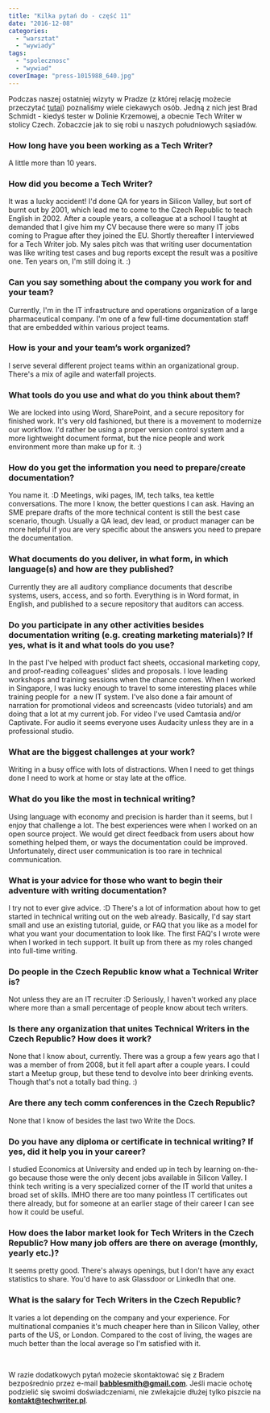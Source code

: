 ```yaml
---
title: "Kilka pytań do - część 11"
date: "2016-12-08"
categories: 
  - "warsztat"
  - "wywiady"
tags: 
  - "spolecznosc"
  - "wywiad"
coverImage: "press-1015988_640.jpg"
---
```


Podczas naszej ostatniej wizyty w Pradze (z której relację możecie przeczytać [tutaj](http://techwriter.pl/write-the-docs-europe-2016-relacja/)) poznaliśmy wiele ciekawych osób. Jedną z nich jest Brad Schmidt - kiedyś tester w Dolinie Krzemowej, a obecnie Tech Writer w stolicy Czech. Zobaczcie jak to się robi u naszych południowych sąsiadów.

### How long have you been working as a Tech Writer?

A little more than 10 years.

### How did you become a Tech Writer?

It was a lucky accident! I'd done QA for years in Silicon Valley, but sort of burnt out by 2001, which lead me to come to the Czech Republic to teach English in 2002. After a couple years, a colleague at a school I taught at demanded that I give him my CV because there were so many IT jobs coming to Prague after they joined the EU. Shortly thereafter I interviewed for a Tech Writer job. My sales pitch was that writing user documentation was like writing test cases and bug reports except the result was a positive one. Ten years on, I'm still doing it. :)

### Can you say something about the company you work for and your team?

Currently, I'm in the IT infrastructure and operations organization of a large pharmaceutical company. I'm one of a few full-time documentation staff that are embedded within various project teams.

### How is your and your team’s work organized?

I serve several different project teams within an organizational group. There's a mix of agile and waterfall projects.

### What tools do you use and what do you think about them?

We are locked into using Word, SharePoint, and a secure repository for finished work. It's very old fashioned, but there is a movement to modernize our workflow. I'd rather be using a proper version control system and a more lightweight document format, but the nice people and work environment more than make up for it. :)

### How do you get the information you need to prepare/create documentation?

You name it. :D Meetings, wiki pages, IM, tech talks, tea kettle conversations. The more I know, the better questions I can ask. Having an SME prepare drafts of the more technical content is still the best case scenario, though. Usually a QA lead, dev lead, or product manager can be more helpful if you are very specific about the answers you need to prepare the documentation.

### What documents do you deliver, in what form, in which language(s) and how are they published?

Currently they are all auditory compliance documents that describe systems, users, access, and so forth. Everything is in Word format, in English, and published to a secure repository that auditors can access.

### Do you participate in any other activities besides documentation writing (e.g. creating marketing materials)? If yes, what is it and what tools do you use?

In the past I've helped with product fact sheets, occasional marketing copy, and proof-reading colleagues' slides and proposals. I love leading workshops and training sessions when the chance comes. When I worked in Singapore, I was lucky enough to travel to some interesting places while training people for  a new IT system. I've also done a fair amount of narration for promotional videos and screencasts (video tutorials) and am doing that a lot at my current job. For video I've used Camtasia and/or Captivate. For audio it seems everyone uses Audacity unless they are in a professional studio.

### What are the biggest challenges at your work?

Writing in a busy office with lots of distractions. When I need to get things done I need to work at home or stay late at the office.

### What do you like the most in technical writing?

Using language with economy and precision is harder than it seems, but I enjoy that challenge a lot. The best experiences were when I worked on an open source project. We would get direct feedback from users about how something helped them, or ways the documentation could be improved. Unfortunately, direct user communication is too rare in technical communication.

### What is your advice for those who want to begin their adventure with writing documentation?

I try not to ever give advice. :D There's a lot of information about how to get started in technical writing out on the web already. Basically, I'd say start small and use an existing tutorial, guide, or FAQ that you like as a model for what you want your documentation to look like. The first FAQ's I wrote were when I worked in tech support. It built up from there as my roles changed into full-time writing.

### Do people in the Czech Republic know what a Technical Writer is?

Not unless they are an IT recruiter :D Seriously, I haven't worked any place where more than a small percentage of people know about tech writers.

### Is there any organization that unites Technical Writers in the Czech Republic? How does it work?

None that I know about, currently. There was a group a few years ago that I was a member of from 2008, but it fell apart after a couple years. I could start a Meetup group, but these tend to devolve into beer drinking events. Though that's not a totally bad thing. :)

### Are there any tech comm conferences in the Czech Republic?

None that I know of besides the last two Write the Docs.

### Do you have any diploma or certificate in technical writing? If yes, did it help you in your career?

I studied Economics at University and ended up in tech by learning on-the-go because those were the only decent jobs available in Silicon Valley. I think tech writing is a very specialized corner of the IT world that unites a broad set of skills. IMHO there are too many pointless IT certificates out there already, but for someone at an earlier stage of their career I can see how it could be useful.

### How does the labor market look for Tech Writers in the Czech Republic? How many job offers are there on average (monthly, yearly etc.)?

It seems pretty good. There's always openings, but I don't have any exact statistics to share. You'd have to ask Glassdoor or LinkedIn that one.

### What is the salary for Tech Writers in the Czech Republic?

It varies a lot depending on the company and your experience. For multinational companies it's much cheaper here than in Silicon Valley, other parts of the US, or London. Compared to the cost of living, the wages are much better than the local average so I'm satisfied with it.

 

W razie dodatkowych pytań możecie skontaktować się z Bradem bezpośrednio przez e-mail **[babblesmith@gmail.com](mailto:babblesmith@gmail.com)**. Jeśli macie ochotę podzielić się swoimi doświadczeniami, nie zwlekajcie dłużej tylko piszcie na **[kontakt@techwriter.pl](mailto:kontakt@techwriter.pl)**.
